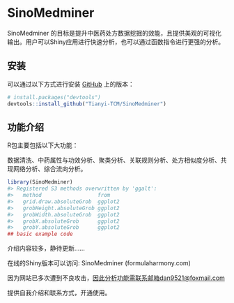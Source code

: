 
<!-- README.md is generated from README.Rmd. Please edit that file -->

# SinoMedminer

<!-- badges: start -->

<!-- badges: end -->

SinoMedminer
的目标是提升中医药处方数据挖掘的效能，且提供美观的可视化输出。用户可以Shiny应用进行快速分析，也可以通过函数指令进行更强的分析。

## 安装

可以通过以下方式进行安装 [GitHub](https://github.com/) 上的版本：

``` r
# install.packages("devtools")
devtools::install_github("Tianyi-TCM/SinoMedminer")
```

## 功能介绍

R包主要包括以下大功能：

数据清洗、中药属性与功效分析、聚类分析、关联规则分析、处方相似度分析、共现网络分析、综合流向分析。

``` r
library(SinoMedminer)
#> Registered S3 methods overwritten by 'ggalt':
#>   method                  from   
#>   grid.draw.absoluteGrob  ggplot2
#>   grobHeight.absoluteGrob ggplot2
#>   grobWidth.absoluteGrob  ggplot2
#>   grobX.absoluteGrob      ggplot2
#>   grobY.absoluteGrob      ggplot2
## basic example code
```

介绍内容较多，静待更新……

在线的Shiny版本可以访问: SinoMedminer (formulaharmony.com)

因为网站已多次遭到不良攻击，因此分析功能需联系邮箱dan9521@foxmail.com

提供自我介绍和联系方式，开通使用。
